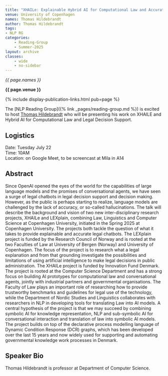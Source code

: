 ```yaml
---
title: "XHAILe: Explainable Hybrid AI for Computational Law and Accurate Legal Chatbots"
venue: University of Copenhagen
names: Thomas Hildebrandt
author: Thomas Hildebrandt
tags:
- NLP RG
categories:
    - Reading-Group
    - Summer-2025
layout: archive
classes:
    - wide
    - no-sidebar
---
```


*{{ page.names }}*

**{{ page.venue }}**

{% include display-publication-links.html pub=page %}

The [NLP Reading Group]({% link _pages/reading-group.md %}) is excited to host [
Thomas Hildebrandt](https://di.ku.dk/Ansatte/?pure=da/persons/350259) who will be presenting his work on XHAILE and Hybrid AI for Computational Law and Legal Decision Support.

## Logistics
Date: Tuesday July 22 <br>
Time: 10AM <br>
Location: on Google Meet, to be screencast at Mila in A14 <br>

## Abstract
Since OpenAI opened the eyes of the world for the capabilities of large language models and the promises of conversational agents, we have seen a surge of legal chatbots in legal decision support and decision making.  However, as the public is perhaps starting to realize, language models are challenged by the lack of accuracy, or so-called hallucinations.  The talk will describe the background and vision of two new inter-disciplinary research projects, XHAILe and LEXplain, combining Law, Linguistics and Computer Science at Copenhagen University, initiated in the Spring 2025 at Copenhagen University. The projects both tackle the question of what it takes to provide explainable and accurate legal chatbots.
The LEXplain project is funded by the Research Council of Norway and is rooted at the two Faculties of Law at University of Bergen (Norway) and University of Copenhagen. The focus of the project is to research what a legal explanation and from that grounding investigate the possibilities and limitations of using artificial intelligence to make legal decisions in public administration.
The XHAILe project is funded by Innovation Fund Denmark. The project is rooted at the Computer Science Department and has a strong focus on building AI prototypes for computational law and conversational agents, jointly with industrial partners and governmental organisations. The Faculty of Law plays an important role of researching how to provide trustworthy benchmarks and guidelines for legal use of the technology, while the Department of Nordic Studies and Linguistics collaborates with researchers in NLP in developing tools for translating Law into AI models. A central hypothesis of the project is that we may succeed by combining symbolic AI for knowledge representation, NLP and sub-symbolic AI for conversational interaction and translation of law into symbolic AI models. The project builds on top of the declarative process modelling language of Dynamic Condition Response (DCR) graphs, which has been developed over the last 15 years and now widely used for supporting and automating governmental knowledge work processes in Denmark.

## Speaker Bio
Thomas Hildebrandt is professor at Department of Computer Science.
